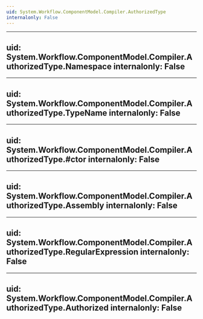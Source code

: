 ```yaml
---
uid: System.Workflow.ComponentModel.Compiler.AuthorizedType
internalonly: False
---
```


---
uid: System.Workflow.ComponentModel.Compiler.AuthorizedType.Namespace
internalonly: False
---

---
uid: System.Workflow.ComponentModel.Compiler.AuthorizedType.TypeName
internalonly: False
---

---
uid: System.Workflow.ComponentModel.Compiler.AuthorizedType.#ctor
internalonly: False
---

---
uid: System.Workflow.ComponentModel.Compiler.AuthorizedType.Assembly
internalonly: False
---

---
uid: System.Workflow.ComponentModel.Compiler.AuthorizedType.RegularExpression
internalonly: False
---

---
uid: System.Workflow.ComponentModel.Compiler.AuthorizedType.Authorized
internalonly: False
---
